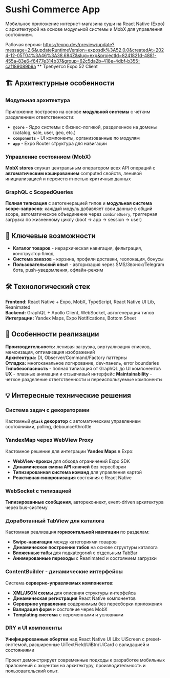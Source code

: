# Sushi Commerce App

Мобильное приложение интернет-магазина суши на React Native (Expo) с архитектурой на основе модульной системы и MobX для управления состоянием.

Рабочая версия:
https://expo.dev/preview/update?message=2.6&updateRuntimeVersion=exposdk%3A52.0.0&createdAt=2024-12-05T04%3A46%3A38.684Z&slug=exp&projectId=8241821d-4881-455a-83e6-f6477e314b37&group=62c5da2b-418e-4dbf-b355-caf189089b9a
** Требуется Expo 52 Client

## 🏗️ Архитектурные особенности

### Модульная архитектура

Приложение построено на основе **модульной системы** с четким разделением ответственности:

- **`@core`** - Ядро системы с бизнес-логикой, разделенное на домены (catalog, sale, user, geo, etc.)
- **`components`** - UI компоненты, организованные по модулям
- **`app`** - Expo Router структура для навигации

### Управление состоянием (MobX)

**MobX stores** служат центральным оператором всех API операций с **автоматическим кэшированием** computed свойств, ленивой инициализацией и персистентностью критичных данных

### GraphQL с ScopedQueries

**Полная типизация** с автогенерацией типов и **модульная система scope-запросов**: каждый модуль добавляет свои данные в общий scope, автоматическое объединение через `combineQuery`, триггерная загрузка по жизненному циклу (boot → app → session → user)

## 🚀 Ключевые возможности

- **Каталог товаров** - иерархическая навигация, фильтрация, конструктор блюд
- **Система заказов** - корзина, профили доставки, геолокация, бонусы
- **Пользовательский опыт** - авторизация через SMS/Звонок/Telegram бота, push-уведомления, офлайн-режим

## 🛠️ Технологический стек

**Frontend:** React Native + Expo, MobX, TypeScript, React Native UI Lib, Reanimated  
**Backend:** GraphQL + Apollo Client, WebSocket, автогенерация типов  
**Интеграции:** Yandex Maps, Expo Notifications, Bottom Sheet

## 📱 Особенности реализации

**Производительность:** ленивая загрузка, виртуализация списков, мемоизация, оптимизация изображений  
**Архитектура:** DI, Observer/Command/Factory паттерны  
**Отладка:** многоканальное логирование, dev-панель, error boundaries
**Типобезопасность** - полная типизация от GraphQL до UI компонентов
**UX** - плавные анимации и отзывчивый интерфейс
**Maintainability** - четкое разделение ответственности и переиспользуемые компоненты

## 💡 Интересные технические решения

### Система задач с декораторами

Кастомный **`@task` декоратор** с автоматическим управлением состояниями, polling, debounce/throttle

### YandexMap через WebView Proxy

Кастомное решение для интеграции **Yandex Maps** в Expo:

- **WebView-прокси** для обхода ограничений Expo SDK
- **Динамическая смена API ключей** без пересборки
- **Типизированная система команд** для управления картой
- **Реактивная синхронизация** состояния с React Native

### WebSocket с типизацией

**Типизированные сообщения**, автореконнект, event-driven архитектура через bus-систему

### Доработанный TabView для каталога

Кастомная реализация **горизонтальной навигации** по разделам:

- **Swipe-навигация** между категориями товаров
- **Динамическое построение табов** на основе структуры каталога
- **Вложенные табы** для подкategorий с отдельным TabBar
- **Анимированные переходы** с Reanimated и состоянием загрузки

### ContentBuilder - динамические интерфейсы

Система **серверно-управляемых компонентов**:

- **XML/JSON схемы** для описания структуры интерфейса
- **Динамическая регистрация** React Native компонентов
- **Серверное управление** содержимым без пересборки приложения
- **Валидация форм** и состояние через MobX
- **Templating система** с переменными и условиями

### DRY и UI компоненты

**Унифицированные обертки** над React Native UI Lib: UiScreen с preset-системой, расширенные UiTextField/UiBtn/UiCard с валидацией и состояниями

Проект демонстрирует современные подходы к разработке мобильных приложений с акцентом на архитектуру, производительность и пользовательский опыт.
